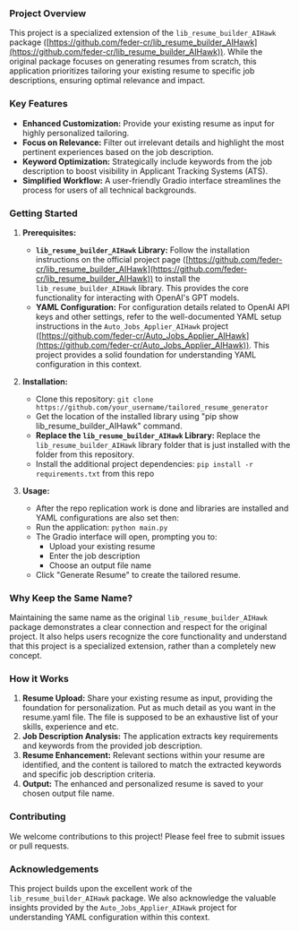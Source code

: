 
### **Project Overview**

This project is a specialized extension of the `lib_resume_builder_AIHawk` package ([https://github.com/feder-cr/lib_resume_builder_AIHawk](https://github.com/feder-cr/lib_resume_builder_AIHawk)). While the original package focuses on generating resumes from scratch, this application prioritizes tailoring your existing resume to specific job descriptions, ensuring optimal relevance and impact.

### **Key Features**

* **Enhanced Customization:** Provide your existing resume as input for highly personalized tailoring.
* **Focus on Relevance:**  Filter out irrelevant details and highlight the most pertinent experiences based on the job description.
* **Keyword Optimization:**  Strategically include keywords from the job description to boost visibility in Applicant Tracking Systems (ATS).
* **Simplified Workflow:**  A user-friendly Gradio interface streamlines the process for users of all technical backgrounds.

### **Getting Started**

1. **Prerequisites:**
   * **`lib_resume_builder_AIHawk` Library:** Follow the installation instructions on the official project page ([https://github.com/feder-cr/lib_resume_builder_AIHawk](https://github.com/feder-cr/lib_resume_builder_AIHawk)) to install the `lib_resume_builder_AIHawk` library. This provides the core functionality for interacting with OpenAI's GPT models.
   * **YAML Configuration:**  For configuration details related to OpenAI API keys and other settings, refer to the well-documented YAML setup instructions in the  `Auto_Jobs_Applier_AIHawk` project ([https://github.com/feder-cr/Auto_Jobs_Applier_AIHawk](https://github.com/feder-cr/Auto_Jobs_Applier_AIHawk)). This project provides a solid foundation for understanding YAML configuration in this context.

2. **Installation:**
   * Clone this repository: `git clone https://github.com/your_username/tailored_resume_generator`
   * Get the location of the installed library using "pip show lib_resume_builder_AIHawk" command.
   * **Replace the `lib_resume_builder_AIHawk` Library:** Replace the `lib_resume_builder_AIHawk` library folder that is just installed with the folder from this repository.
   * Install the additional project dependencies: `pip install -r requirements.txt` from this repo


4. **Usage:**
   * After the repo replication work is done and libraries are installed and YAML configurations are also set then: 
   * Run the application: `python main.py`
   * The Gradio interface will open, prompting you to:
     * Upload your existing resume
     * Enter the job description
     * Choose an output file name
   * Click "Generate Resume" to create the tailored resume.

### **Why Keep the Same Name?**

Maintaining the same name as the original `lib_resume_builder_AIHawk` package demonstrates a clear connection and respect for the original project. It also helps users recognize the core functionality and understand that this project is a specialized extension, rather than a completely new concept.

### **How it Works**

1. **Resume Upload:** Share your existing resume as input, providing the foundation for personalization. Put as much detail as you want in the resume.yaml file. The file is supposed to be an exhaustive list of your skills, experience and etc.
2. **Job Description Analysis:** The application extracts key requirements and keywords from the provided job description.
3. **Resume Enhancement:** Relevant sections within your resume are identified, and the content is tailored to match the extracted keywords and specific job description criteria.
4. **Output:** The enhanced and personalized resume is saved to your chosen output file name.



### **Contributing**

We welcome contributions to this project! Please feel free to submit issues or pull requests.

### **Acknowledgements**

This project builds upon the excellent work of the `lib_resume_builder_AIHawk` package. We also acknowledge the valuable insights provided by the `Auto_Jobs_Applier_AIHawk` project for understanding YAML configuration within this context.
